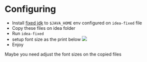 # Configuring
* Install [fixed jdk](https://gist.github.com/mageddo/76bbfe962af1bdf2156f33d76c52a66b) to `$JAVA_HOME` env configured on `idea-fixed` file
* Copy these files on idea folder
* Run `idea-fixed`
* setup font size as the print below
  ![](http://storage4.static.itmages.com/i/16/0407/h_1460062457_2603066_05e7589291.jpeg)
* Enjoy

Maybe you need adjust the font sizes on the copied files
